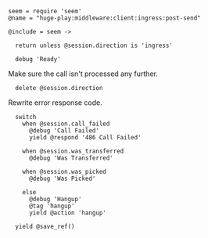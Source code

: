     seem = require 'seem'
    @name = "huge-play:middleware:client:ingress:post-send"

    @include = seem ->

      return unless @session.direction is 'ingress'

      debug 'Ready'

Make sure the call isn't processed any further.

      delete @session.direction

Rewrite error response code.

      switch
        when @session.call_failed
          @debug 'Call Failed'
          yield @respond '486 Call Failed'

        when @session.was_transferred
          @debug 'Was Transferred'

        when @session.was_picked
          @debug 'Was Picked'

        else
          @debug 'Hangup'
          @tag 'hangup'
          yield @action 'hangup'

      yield @save_ref()
